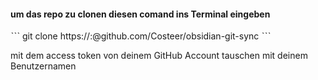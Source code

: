 #### um das repo zu clonen diesen comand ins Terminal eingeben

ˋˋˋ
git clone https://<Username>:<token>@github.com/Costeer/obsidian-git-sync
ˋˋˋ

<token> mit dem access token von deinem GitHub Account tauschen 
<username> mit deinem Benutzernamen 

